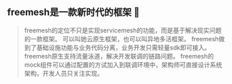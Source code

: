 ## freemesh是一款新时代的框架 👋
> freemesh的定位不只是实现servicemesh的功能，而是基于解决现实问题的一款框架。
> 可以叫她云原生框架，也可以叫异地多活框架。
> freemesh做到了基础设施功能与业务代码分离，业务开发只需轻量sdk即可接入。
> freemesh原生支持流量泳道，解决开发联调的链路问题。
> freemesh的mock组件可以通过配置的方试加入到联调环境中，架构师可直接设计系统架构，开发人员只关注实现。
